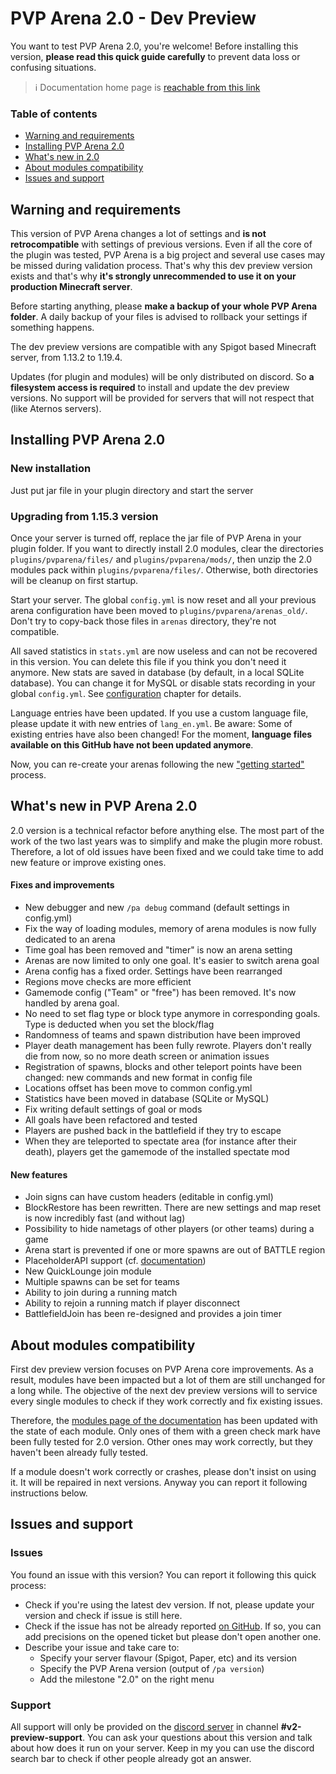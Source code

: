 # PVP Arena 2.0 - Dev Preview

You want to test PVP Arena 2.0, you're welcome! Before installing this version, **please read this quick guide carefully** 
to prevent data loss or confusing situations.

> ℹ Documentation home page is [reachable from this link](../readme.md)

### Table of contents
* [Warning and requirements](#warning-and-requirements)
* [Installing PVP Arena 2.0](#installing-pvp-arena-20)
* [What's new in 2.0](#whats-new-in-pvp-arena-20)
* [About modules compatibility](#about-modules-compatibility)
* [Issues and support](#issues-and-support)

## Warning and requirements

This version of PVP Arena changes a lot of settings and **is not retrocompatible** with settings of previous versions.
Even if all the core of the plugin was tested, PVP Arena is a big project and several use cases may be missed during 
validation process. That's why this dev preview version exists and that's why **it's strongly unrecommended to use it on
your production Minecraft server**.

Before starting anything, please **make a backup of your whole PVP Arena folder**. A daily backup of your files is advised
to rollback your settings if something happens.

The dev preview versions are compatible with any Spigot based Minecraft server, from 1.13.2 to 1.19.4.

Updates (for plugin and modules) will be only distributed on discord. So **a filesystem access is required** to install 
and update the dev preview versions. No support will be provided for servers that will not respect that (like Aternos 
servers).

## Installing PVP Arena 2.0

### New installation

Just put jar file in your plugin directory and start the server

### Upgrading from 1.15.3 version

Once your server is turned off, replace the jar file of PVP Arena in your plugin folder.
If you want to directly install 2.0 modules, clear the directories `plugins/pvparena/files/` and `plugins/pvparena/mods/`,
then unzip the 2.0 modules pack within `plugins/pvparena/files/`. Otherwise, both directories will be cleanup on first 
startup.

Start your server. The global `config.yml` is now reset and all your previous arena configuration have been moved to
`plugins/pvparena/arenas_old/`. Don't try to copy-back those files in `arenas` directory, they're not compatible.

All saved statistics in `stats.yml` are now useless and can not be recovered in this version. You can delete this file if
you think you don't need it anymore.
New stats are saved in database (by default, in a local SQLite database). You can change it for MySQL or disable stats
recording in your global `config.yml`. See [configuration](configuration.md) chapter for details.

Language entries have been updated. If you use a custom language file, please update it with new entries of `lang_en.yml`.
Be aware: Some of existing entries have also been changed!
For the moment, **language files available on this GitHub have not been updated anymore**.

Now, you can re-create your arenas following the new ["getting started"](getting-started.md) process.

## What's new in PVP Arena 2.0

2.0 version is a technical refactor before anything else. The most part of the work of the two last years was to 
simplify and make the plugin more robust. Therefore, a lot of old issues have been fixed and we could take time to add 
new feature or improve existing ones.

#### Fixes and improvements
* New debugger and new `/pa debug` command (default settings in config.yml)
* Fix the way of loading modules, memory of arena modules is now fully dedicated to an arena
* Time goal has been removed and "timer" is now an arena setting
* Arenas are now limited to only one goal. It's easier to switch arena goal
* Arena config has a fixed order. Settings have been rearranged
* Regions move checks are more efficient
* Gamemode config ("Team" or "free") has been removed. It's now handled by arena goal.
* No need to set flag type or block type anymore in corresponding goals. Type is deducted when you set the block/flag
* Randomness of teams and spawn distribution have been improved
* Player death management has been fully rewrote. Players don't really die from now, so no more death screen or animation issues
* Registration of spawns, blocks and other teleport points have been changed: new commands and new format in config file
* Locations offset has been move to common config.yml
* Statistics have been moved in database (SQLite or MySQL)
* Fix writing default settings of goal or mods
* All goals have been refactored and tested
* Players are pushed back in the battlefield if they try to escape
* When they are teleported to spectate area (for instance after their death), players get the gamemode of the installed spectate mod

#### New features
* Join signs can have custom headers (editable in config.yml)
* BlockRestore has been rewritten. There are new settings and map reset is now incredibly fast (and without lag)
* Possibility to hide nametags of other players (or other teams) during a game
* Arena start is prevented if one or more spawns are out of BATTLE region
* PlaceholderAPI support (cf. [documentation](placeholders.md))
* New QuickLounge join module
* Multiple spawns can be set for teams
* Ability to join during a running match
* Ability to rejoin a running match if player disconnect
* BattlefieldJoin has been re-designed and provides a join timer

## About modules compatibility

First dev preview version focuses on PVP Arena core improvements. As a result, modules have been impacted but a lot of 
them are still unchanged for a long while. The objective of the next dev preview versions will to service every single 
modules to check if they work correctly and fix existing issues.

Therefore, the [modules page of the documentation](modules.md) has been updated with the state of each module. Only ones of them with
a green check mark have been fully tested for 2.0 version. Other ones may work correctly, but they haven't been already
fully tested.

If a module doesn't work correctly or crashes, please don't insist on using it. It will be repaired in next versions. 
Anyway you can report it following instructions below.

## Issues and support

### Issues 

You found an issue with this version? You can report it following this quick process:
* Check if you're using the latest dev version. If not, please update your version and check if issue is still here.
* Check if the issue has not be already reported [on GitHub](https://github.com/Eredrim/pvparena/issues). If so, you 
can add precisions on the opened ticket but please don't open another one.
* Describe your issue and take care to:
  * Specify your server flavour (Spigot, Paper, etc) and its version
  * Specify the PVP Arena version (output of `/pa version`)
  * Add the milestone "2.0" on the right menu

### Support

All support will only be provided on the [discord server](https://discord.gg/a8NhSsXKVQ) in channel **#v2-preview-support**.
You can ask your questions about this version and talk about how does it run on your server.
Keep in my you can use the discord search bar to check if other people already got an answer.